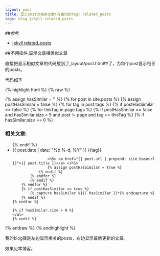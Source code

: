 ```yaml
---
layout: post
title: 显示post的相关文章(有相同的tag) related_posts
tags: blog jekyll related_posts
---
```


##参考

* [jekyll related_posts](http://zhangwenli.com/blog/2014/07/15/jekyll-related-posts-without-plugin/)


##不用插件,显示文章相类似文章

直接把显示相似文章的代码放到了_layout/post.html中了，为每个post显示相关的posts。

代码如下

{% highlight html %}
{% raw %}
<div style="float:right;">
    {% assign hasSimilar = '' %}
    {% for post in site.posts %}
        {% assign postHasSimilar = false %}
        {% for tag in post.tags %}
            {% if postHasSimilar == false %}
            {% for thisTag in page.tags %}
                {% if postHasSimilar == false and hasSimilar.size < 5 and post != page and tag == thisTag %}
                    {% if hasSimilar.size == 0 %}
                        <h3 class="page-heading">相关文章:</h3>
                        <ul>
                    {% endif %}
                    <li> <span class="post-meta">{{ post.date | date: "%b %-d, %Y" }}   {{tag}}</span>

                    <h5> <a href="{{ post.url | prepend: site.baseurl }}">{{ post.title }}</a> </h5>
                    {% assign postHasSimilar = true %}
                {% endif %}
            {% endfor %}
            {% endif %}
        {% endfor %}
        {% if postHasSimilar == true %}
            {% capture hasSimilar %}{{ hasSimilar }}*{% endcapture %}
        {% endif %}
    {% endfor %}

    {% if hasSimilar.size > 0 %}
    </ul>
    {% endif %}
</div>
{% endraw %}
{% endhighlight %}

我的blog就是左边显示相关的posts，右边显示最新更新的文章。

效果见本博客。
